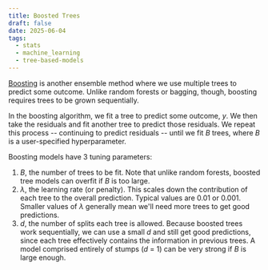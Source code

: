 ```yaml
---
title: Boosted Trees
draft: false
date: 2025-06-04
tags:
  - stats
  - machine_learning
  - tree-based-models
---
```

[Boosting](https://en.wikipedia.org/wiki/Gradient_boosting) is another ensemble method where we use multiple trees to predict some outcome. Unlike random forests or bagging, though, boosting requires trees to be grown sequentially.

In the boosting algorithm, we fit a tree to predict some outcome, $y$. We then take the residuals and fit another tree to predict those residuals. We repeat this process -- continuing to predict residuals -- until we fit $B$ trees, where $B$ is a user-specified hyperparameter.

Boosting models have 3 tuning parameters:
1. $B$, the number of trees to be fit. Note that unlike random forests, boosted tree models can overfit if $B$ is too large.
2. $\lambda$, the learning rate (or penalty). This scales down the contribution of each tree to the overall prediction. Typical values are 0.01 or 0.001. Smaller values of $\lambda$ generally mean we'll need  more trees to get good predictions.
3. $d$, the number of splits each tree is allowed. Because boosted trees work sequentially, we can use a small $d$ and still get good predictions, since each tree effectively contains the information in previous trees. A model comprised entirely of stumps ($d$ = 1) can be very strong if $B$ is large enough.